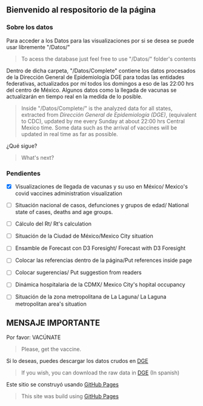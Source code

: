## Bienvenido al respositorio de la página

### Sobre los datos 

Para acceder a los Datos para las visualizaciones por si se desea se puede usar libremente "/Datos/"  

>To acess the database just feel free to use "/Datos/" folder's contents

Dentro de dicha carpeta, "/Datos/Complete" contiene los datos procesados de la Dirección General de Epidemiología DGE para todas las entidades federativas, actualizados por mí todos los domingos a eso de las 22:00 hrs del centro de México. Algunos datos como la llegada de vacunas se actualizarán en tiempo real en la medida de lo posible.

> Inside "/Datos/Complete/" is the analyzed data for all states, extracted from _Dirección General de Epidemiología (DGE)_, (equivalent to CDC), updated by me every Sunday at about 22:00 hrs Central Mexico time. Some data such as the arrival of vaccines will be updated in real time as far as possible.

¿Qué sigue?
>What's next?

### Pendientes 

- [x] Visualizaciones de llegada de vacunas y su uso en México/ Mexico's covid vaccines administration visualization
- [ ] Situación nacional de casos, defunciones y grupos de edad/ National state of cases, deaths and age groups.
- [ ] Cálculo del Rt/ Rt's calculation 
- [ ] Situación de la Ciudad de México/Mexico City situation
- [ ] Ensamble de Forecast con D3 Foresight/ Forecast with D3 Foresight
- [ ] Colocar las referencias dentro de la página/Put references inside page
- [ ] Colocar sugerencias/ Put suggestion from readers 
- [ ] Dinámica hospitalaria de la CDMX/ Mexico City's hopital occupancy
- [ ] Situación de la zona metropolitana de La Laguna/ La Laguna metropolitan area's situation


## MENSAJE IMPORTANTE
Por favor: VACÚNATE

>Please, get the vaccine.



Si lo deseas, puedes descargar los datos crudos en [DGE](https://www.gob.mx/salud/documentos/datos-abiertos-152127)  

> If you wish, you can download the raw data in [DGE](https://www.gob.mx/salud/documentos/datos-abiertos-152127) (In spanish)

Este sitio se construyó usando [GitHub Pages](https://pages.github.com/)
> This site was build using [GitHub Pages](https://pages.github.com/)


